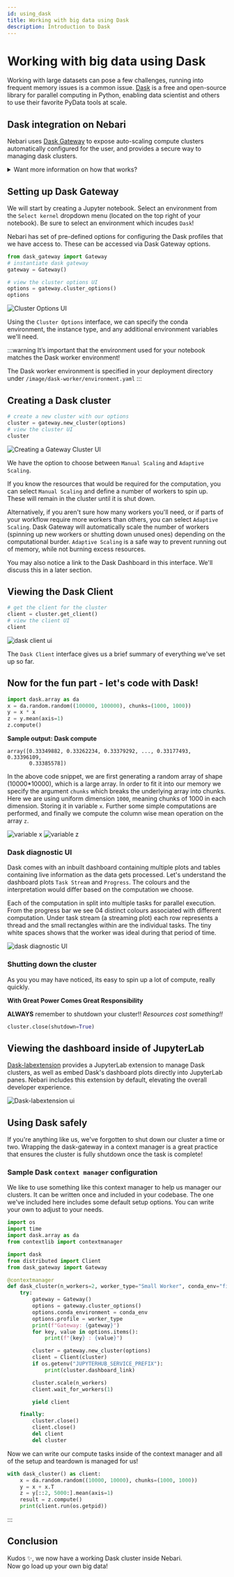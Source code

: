 ```yaml
---
id: using_dask
title: Working with big data using Dask
description: Introduction to Dask
---
```


# Working with big data using Dask

Working with large datasets can pose a few challenges, running into frequent memory issues is a common issue. 
[Dask](https://docs.dask.org/en/stable/) is a free and open-source library for parallel computing in Python,
enabling data scientist and others to use their favorite PyData tools at scale.

## Dask integration on Nebari

Nebari uses [Dask Gateway](https://gateway.dask.org/) to expose auto-scaling compute clusters automatically 
configured for the user, and provides a secure way to managing dask clusters. 

<details>
<summary> Want more information on how that works? </summary>

Dask consists of 3 main components `client`, `scheduler` and `workers`.
- The end users interact with the `client`. 
- The `scheduler` tracks metrics and coordinate workers.
- The `workers` are the threads/processes that executes computations.

The `client` interacts with both `scheduler` (sends instructions) and `workers` (collects results)

Check out the [Dask Gateway documentation](https://gateway.dask.org/) for a full explanation.

</details>

## Setting up Dask Gateway

We will start by creating a Jupyter notebook. Select an environment from the `Select kernel` dropdown menu 
(located on the top right of your notebook). Be sure to select an environment which incudes `Dask`!

Nebari has set of pre-defined options for configuring the Dask profiles that we have access to. These can be 
accessed via Dask Gateway options.

```python
from dask_gateway import Gateway
# instantiate dask gateway
gateway = Gateway()

# view the cluster options UI
options = gateway.cluster_options()
options
```

![Cluster Options UI](/img/cluster_options.png)

Using the `Cluster Options` interface, we can specify the conda environment, the instance type, and any additional 
environment variables we'll need. 

:::warning
It’s important that the environment used for your notebook matches the Dask worker environment!

The Dask worker environment is specified in your deployment directory under `/image/dask-worker/environment.yaml`
:::

## Creating a Dask cluster

```python
# create a new cluster with our options
cluster = gateway.new_cluster(options)
# view the cluster UI
cluster
```

![Creating a Gateway Cluster UI](/img/cluster_creation.png)

We have the option to choose between `Manual Scaling` and `Adaptive Scaling`.

If you know the resources that would be required for the computation, you can select `Manual Scaling` and 
define a number of workers to spin up. These will remain in the cluster until it is shut down. 

Alternatively, if you aren't sure how many workers you'll need, or if parts of your workflow require more workers
than others, you can select `Adaptive Scaling`. Dask Gateway will automatically scale the number of workers
(spinning up new workers or shutting down unused ones) depending on the computational burder. `Adaptive Scaling` is
a safe way to prevent running out of memory, while not burning excess resources. 

You may also notice a link to the Dask Dashboard in this interface. We'll discuss this in a later section. 

## Viewing the Dask Client

```python
# get the client for the cluster
client = cluster.get_client()
# view the client UI
client
```

![dask client ui](/img/dask_client.png)

The `Dask Client` interface gives us a brief summary of everything we've set up so far. 

## Now for the fun part - let's code with Dask! 

```python
import dask.array as da
x = da.random.random((100000, 100000), chunks=(1000, 1000))
y = x * x
z = y.mean(axis=1)
z.compute()
```

**Sample output: Dask compute**
```shell
array([0.33349882, 0.33262234, 0.33379292, ..., 0.33177493, 0.33396109,
       0.33385578])
```

In the above code snippet, we are first generating a random array of shape (10000*10000), which is a large array.
In order to fit it into our memory we specify the argument `chunks` which breaks the underlying array into
chunks. Here we are using uniform dimension `1000`, meaning chunks of 1000 in each dimension. Storing it in variable
`x`. Further some simple computations are performed, and finally we compute the column wise mean operation 
on the array `z`.

![variable x](/img/x_array.png)    ![variable z](/img/z_array.png) 

### Dask diagnostic UI

Dask comes with an inbuilt dashboard containing multiple plots and tables containing live information as 
the data gets processed. Let's understand the dashboard plots `Task Stream` and `Progress`. 
The colours and the interpretation would differ based on the computation we choose.

Each of the computation in split into multiple tasks for parallel execution. From the progress bar we see 04
distinct colours associated with different computation. Under task stream (a streaming plot) each row represents a thread
and the small rectangles within are the individual tasks. The tiny white spaces shows that the worker was ideal during 
that period of time.

![dask diagnostic UI](/img/dask_diagostic_UI.png)

### Shutting down the cluster

As you you may have noticed, its easy to spin up a lot of compute, really quickly. 

**With Great Power Comes Great Responsibility**

**ALWAYS** remember to shutdown your cluster!! *Resources cost something!!* 

```python
cluster.close(shutdown=True)
```


## Viewing the dashboard inside of JupyterLab

[Dask-labextension](https://github.com/dask/dask-labextension) provides a JupyterLab extension to manage Dask clusters,
as well as embed Dask's dashboard plots directly into JupyterLab panes.
Nebari includes this extension by default, elevating the overall developer experience.

![Dask-labextension ui](/img/dask_labextension.png)


## Using Dask safely

If you're anything like us, we've forgotten to shut down our cluster a time or two. Wrapping the dask-gateway in a 
context manager is a great practice that ensures the cluster is fully shutdown once the task is complete! 

### Sample Dask `context manager` configuration

We like to use something like this context manager to help us manager our clusters. It can be written once and 
included in your codebase. The one we've included here includes some default setup options. You can write your 
own to adjust to your needs. 

```python
import os
import time
import dask.array as da
from contextlib import contextmanager

import dask
from distributed import Client
from dask_gateway import Gateway

@contextmanager
def dask_cluster(n_workers=2, worker_type="Small Worker", conda_env="filesystem/dask"):
    try:
        gateway = Gateway()
        options = gateway.cluster_options()
        options.conda_environment = conda_env
        options.profile = worker_type
        print(f"Gateway: {gateway}")
        for key, value in options.items():
            print(f"{key} : {value}")

        cluster = gateway.new_cluster(options)
        client = Client(cluster)
        if os.getenv("JUPYTERHUB_SERVICE_PREFIX"):
            print(cluster.dashboard_link)

        cluster.scale(n_workers)
        client.wait_for_workers(1)

        yield client

    finally:
        cluster.close()
        client.close()
        del client
        del cluster
```

Now we can write our compute tasks inside of the context manager and all of the setup and teardown
is managed for us! 

```python
with dask_cluster() as client:
    x = da.random.random((10000, 10000), chunks=(1000, 1000))
    y = x + x.T
    z = y[::2, 5000:].mean(axis=1)
    result = z.compute()
    print(client.run(os.getpid))
```

:::

## Conclusion

Kudos ✨, we now have a working Dask cluster inside Nebari.  
Now go load up your own big data!
